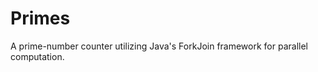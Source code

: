 Primes
======

A prime-number counter utilizing Java's ForkJoin framework for parallel computation.
